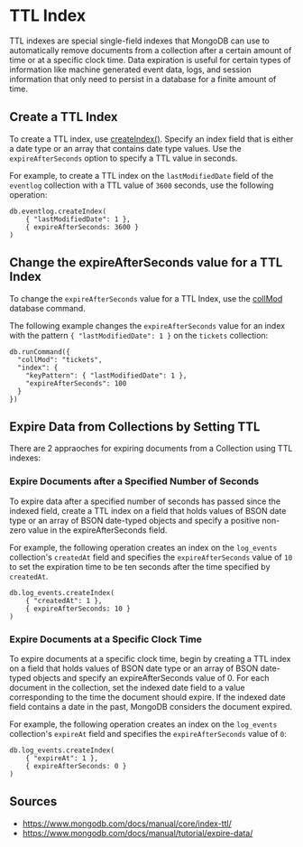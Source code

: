 # TTL Index

TTL indexes are special single-field indexes that MongoDB can use to automatically remove documents from a collection after a certain amount of time or at a specific clock time. Data expiration is useful for certain types of information like machine generated event data, logs, and session information that only need to persist in a database for a finite amount of time.

## Create a TTL Index

To create a TTL index, use [createIndex()](https://www.mongodb.com/docs/manual/reference/method/db.collection.createIndex/#mongodb-method-db.collection.createIndex). Specify an index field that is either a date type or an array that contains date type values. Use the `expireAfterSeconds` option to specify a TTL value in seconds.

For example, to create a TTL index on the `lastModifiedDate` field of the `eventlog` collection with a TTL value of `3600` seconds, use the following operation:

```
db.eventlog.createIndex(
    { "lastModifiedDate": 1 },
    { expireAfterSeconds: 3600 }
)
```

## Change the expireAfterSeconds value for a TTL Index

To change the `expireAfterSeconds` value for a TTL Index, use the [collMod](https://www.mongodb.com/docs/manual/reference/command/collMod/#mongodb-dbcommand-dbcmd.collMod) database command.

The following example changes the `expireAfterSeconds` value for an index with the pattern `{ "lastModifiedDate": 1 }` on the `tickets` collection:

```
db.runCommand({
  "collMod": "tickets",
  "index": {
    "keyPattern": { "lastModifiedDate": 1 },
    "expireAfterSeconds": 100
  }
})
```

## Expire Data from Collections by Setting TTL

There are 2 appraoches for expiring documents from a Collection using TTL indexes:

### Expire Documents after a Specified Number of Seconds

To expire data after a specified number of seconds has passed since the indexed field, create a TTL index on a field that holds values of BSON date type or an array of BSON date-typed objects and specify a positive non-zero value in the expireAfterSeconds field.

For example, the following operation creates an index on the `log_events` collection's `createdAt` field and specifies the `expireAfterSeconds` value of `10` to set the expiration time to be ten seconds after the time specified by `createdAt`.

```
db.log_events.createIndex(
    { "createdAt": 1 },
    { expireAfterSeconds: 10 }
)
```

### Expire Documents at a Specific Clock Time

To expire documents at a specific clock time, begin by creating a TTL index on a field that holds values of BSON date type or an array of BSON date-typed objects and specify an expireAfterSeconds value of 0. For each document in the collection, set the indexed date field to a value corresponding to the time the document should expire. If the indexed date field contains a date in the past, MongoDB considers the document expired.

For example, the following operation creates an index on the `log_events` collection's `expireAt` field and specifies the `expireAfterSeconds` value of `0`:

```
db.log_events.createIndex(
    { "expireAt": 1 },
    { expireAfterSeconds: 0 }
)
```

## Sources

- https://www.mongodb.com/docs/manual/core/index-ttl/
- https://www.mongodb.com/docs/manual/tutorial/expire-data/
